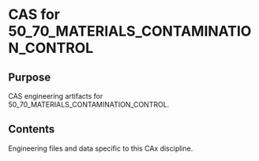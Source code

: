 # CAS for 50_70_MATERIALS_CONTAMINATION_CONTROL

## Purpose
CAS engineering artifacts for 50_70_MATERIALS_CONTAMINATION_CONTROL.

## Contents
Engineering files and data specific to this CAx discipline.
